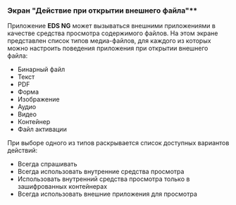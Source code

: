 ### Экран "Действие при открытии внешнего файла"**

Приложение **EDS NG** может вызываться внешними приложениями в качестве средства просмотра содержимого файлов.
На этом экране представлен список типов медиа-файлов, для каждого из которых можно настроить поведения приложения при открытии внешнего файла:
-   Бинарный файл
-   Текст
-   PDF
-   Форма
-   Изображение
-   Аудио
-   Видео
-   Контейнер
-   Файл активации

При выборе одного из типов раскрывается список доступных вариантов действий:
-   Всегда спрашивать
-   Всегда использовать внутренние средства просмотра
-   Использовать внутренний средства просмотра только в зашифрованных контейнерах
-   Всегда использовать внешние приложения для просмотра
